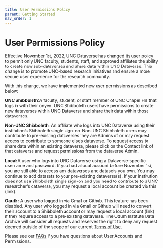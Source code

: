 ```yaml
---
title: User Permissions Policy
parent: Getting Started
nav_order: 1
---
```

<script src="https://unpkg.com/vanilla-back-to-top@7.2.1/dist/vanilla-back-to-top.min.js"></script>
<script>addBackToTop({
  diameter: 56,
  backgroundColor: 'rgb(75, 156, 211)',
  textColor: '#fff'
})</script>

# User Permissions Policy

Effective November 1st, 2022, UNC Dataverse has changed its user policy to permit only UNC faculty, students, staff, and 
approved affiliates the ability to create new sub-dataverses and share data within UNC Dataverse. 
This change is to promote UNC-based research initiatives and ensure a more secure user experience for the 
research community. 
<p></p>
With this change, we have implemented new user permissions as described below:
<p></p>
<b>UNC Shibboleth</b>:A faculty, student, or staff member of UNC Chapel Hill that logs in with their onyen. 
UNC Shibboleth users have permissions to create new dataverses within UNC Dataverse and share their data 
within those dataverses.
<p></p>
<b>Non-UNC Shibboleth:</b> An affiliate who logs into UNC Dataverse using their institution’s Shibboleth single 
sign-on. Non-UNC Shibboleth users may contribute to pre-existing dataverses they are Admins of or may request 
access to contribute to someone else’s dataverse. To request access to share data within an existing dataverse, 
please click on the Contact link of that dataverse and request permissions from the dataverse Admin.
<p></p>
<b>Local:</b>A user who logs into UNC Dataverse using a Dataverse-specific username and password. If you had a 
local account before November 1st, you are still able to access any dataverses and datasets you own. You may 
continue to add datasets to your pre-existing dataverse(s). If your institution does not use Shibboleth single 
sign-on and you need to contribute to a UNC researcher’s dataverse, you may request a local account be created 
via this (link).
<p></p>
<b>Oauth:</b> A user who logged in via Gmail or Github. This feature has been disabled. Any user who logged in 
via Gmail or Github will need to convert their account to a Shibboleth account or may request a local account (link) 
if they require access to a pre-existing dataverse. The Odum Institute Data Archive will consider all requests 
and reserves the right to deny any request deemed outside of the scope of our current 
<a href="https://odum.unc.edu/wp-content/uploads/sites/1060/2022/11/Policy_UNCDataverseTermsofUse_20221101.pdf" target=_blank">Terms of Use</a>.
<p></p> 
Please see our <a href="https://agooch.github.io/testsite/faqs.html" target="_blank">FAQs</a> if you have questions 
about User Accounts and Permissions.
